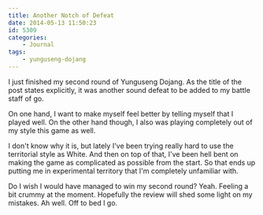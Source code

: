 ```yaml
---
title: Another Notch of Defeat
date: 2014-05-13 11:50:23
id: 5309
categories:
	- Journal
tags:
	- yunguseng-dojang
---
```


I just finished my second round of Yunguseng Dojang. As the title of the post states explicitly, it was another sound defeat to be added to my battle staff of go.

On one hand, I want to make myself feel better by telling myself that I played well. On the other hand though, I also was playing completely out of my style this game as well.

I don't know why it is, but lately I've been trying really hard to use the territorial style as White. And then on top of that, I've been hell bent on making the game as complicated as possible from the start. So that ends up putting me in experimental territory that I'm completely unfamiliar with.

Do I wish I would have managed to win my second round? Yeah. Feeling a bit crummy at the moment. Hopefully the review will shed some light on my mistakes. Ah well. Off to bed I go.